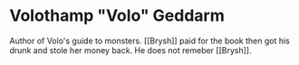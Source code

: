 # Volothamp "Volo" Geddarm
Author of Volo's guide to monsters. [[Brysh]] paid for the book then got his drunk and stole her money back. He does not remeber [[Brysh]].

